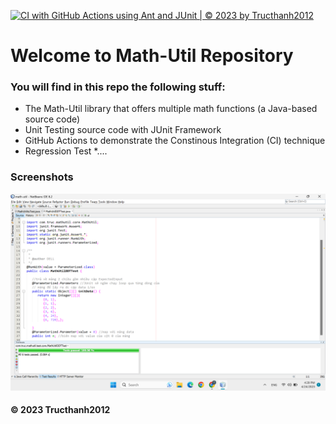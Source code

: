 [![CI with GitHub Actions using Ant and JUnit | © 2023 by Tructhanh2012](https://github.com/Tructhanh2012/math-util/actions/workflows/ci-junit.yml/badge.svg)](https://github.com/Tructhanh2012/math-util/actions/workflows/ci-junit.yml)

# Welcome to Math-Util Repository
### You will find in this repo the following stuff:
* The Math-Util library that offers multiple math functions (a Java-based source code)
* Unit Testing source code with JUnit Framework
* GitHub Actions to demonstrate the Constinous Integration (CI) technique
* Regression Test
*....

### Screenshots
![DDT & TDD with JUnit](https://github.com/Tructhanh2012/math-util/blob/main/images/DDT%20with%20JUnit.png)

#### © 2023 Tructhanh2012